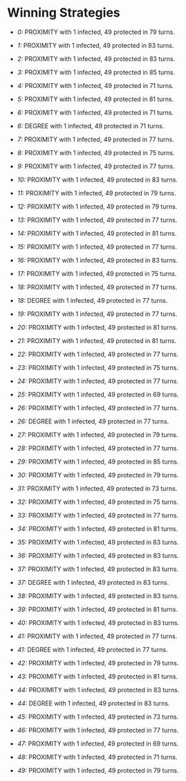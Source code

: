 # Winning Strategies

* _0:_ PROXIMITY with 1 infected, 49 protected in 79 turns.


* _1:_ PROXIMITY with 1 infected, 49 protected in 83 turns.


* _2:_ PROXIMITY with 1 infected, 49 protected in 83 turns.


* _3:_ PROXIMITY with 1 infected, 49 protected in 85 turns.


* _4:_ PROXIMITY with 1 infected, 49 protected in 71 turns.


* _5:_ PROXIMITY with 1 infected, 49 protected in 81 turns.


* _6:_ PROXIMITY with 1 infected, 49 protected in 71 turns.


* _6:_ DEGREE with 1 infected, 49 protected in 71 turns.


* _7:_ PROXIMITY with 1 infected, 49 protected in 77 turns.


* _8:_ PROXIMITY with 1 infected, 49 protected in 75 turns.


* _9:_ PROXIMITY with 1 infected, 49 protected in 77 turns.


* _10:_ PROXIMITY with 1 infected, 49 protected in 83 turns.


* _11:_ PROXIMITY with 1 infected, 49 protected in 79 turns.


* _12:_ PROXIMITY with 1 infected, 49 protected in 79 turns.


* _13:_ PROXIMITY with 1 infected, 49 protected in 77 turns.


* _14:_ PROXIMITY with 1 infected, 49 protected in 81 turns.


* _15:_ PROXIMITY with 1 infected, 49 protected in 77 turns.


* _16:_ PROXIMITY with 1 infected, 49 protected in 83 turns.


* _17:_ PROXIMITY with 1 infected, 49 protected in 75 turns.


* _18:_ PROXIMITY with 1 infected, 49 protected in 77 turns.


* _18:_ DEGREE with 1 infected, 49 protected in 77 turns.


* _19:_ PROXIMITY with 1 infected, 49 protected in 77 turns.


* _20:_ PROXIMITY with 1 infected, 49 protected in 81 turns.


* _21:_ PROXIMITY with 1 infected, 49 protected in 81 turns.


* _22:_ PROXIMITY with 1 infected, 49 protected in 77 turns.


* _23:_ PROXIMITY with 1 infected, 49 protected in 75 turns.


* _24:_ PROXIMITY with 1 infected, 49 protected in 77 turns.


* _25:_ PROXIMITY with 1 infected, 49 protected in 69 turns.


* _26:_ PROXIMITY with 1 infected, 49 protected in 77 turns.


* _26:_ DEGREE with 1 infected, 49 protected in 77 turns.


* _27:_ PROXIMITY with 1 infected, 49 protected in 79 turns.


* _28:_ PROXIMITY with 1 infected, 49 protected in 77 turns.


* _29:_ PROXIMITY with 1 infected, 49 protected in 85 turns.


* _30:_ PROXIMITY with 1 infected, 49 protected in 79 turns.


* _31:_ PROXIMITY with 1 infected, 49 protected in 73 turns.


* _32:_ PROXIMITY with 1 infected, 49 protected in 75 turns.


* _33:_ PROXIMITY with 1 infected, 49 protected in 77 turns.


* _34:_ PROXIMITY with 1 infected, 49 protected in 81 turns.


* _35:_ PROXIMITY with 1 infected, 49 protected in 83 turns.


* _36:_ PROXIMITY with 1 infected, 49 protected in 83 turns.


* _37:_ PROXIMITY with 1 infected, 49 protected in 83 turns.


* _37:_ DEGREE with 1 infected, 49 protected in 83 turns.


* _38:_ PROXIMITY with 1 infected, 49 protected in 83 turns.


* _39:_ PROXIMITY with 1 infected, 49 protected in 81 turns.


* _40:_ PROXIMITY with 1 infected, 49 protected in 83 turns.


* _41:_ PROXIMITY with 1 infected, 49 protected in 77 turns.


* _41:_ DEGREE with 1 infected, 49 protected in 77 turns.


* _42:_ PROXIMITY with 1 infected, 49 protected in 79 turns.


* _43:_ PROXIMITY with 1 infected, 49 protected in 81 turns.


* _44:_ PROXIMITY with 1 infected, 49 protected in 83 turns.


* _44:_ DEGREE with 1 infected, 49 protected in 83 turns.


* _45:_ PROXIMITY with 1 infected, 49 protected in 73 turns.


* _46:_ PROXIMITY with 1 infected, 49 protected in 77 turns.


* _47:_ PROXIMITY with 1 infected, 49 protected in 69 turns.


* _48:_ PROXIMITY with 1 infected, 49 protected in 71 turns.


* _49:_ PROXIMITY with 1 infected, 49 protected in 79 turns.



